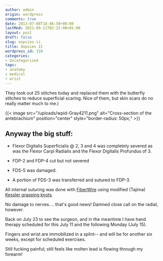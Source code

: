 ```yaml
---
author: admin
origin: wordpress
comments: true
date: 2013-07-08T18:46:50+00:00
lastMod: 2021-09-21T02:22:00+01:00
layout: post
draft: false
slug: oopsies-ii
title: Oopsies II
wordpress_id: 310
categories:
- Uncategorized
tags:
- anatomy
- medical
- wrist
---
```


They took out 25 stitches today and replaced them with the butterfly stitches to reduce superficial scaring. Nice of them, but skin scars do no really matter much to me.)

{{< image src="/uploads/wpid-Gray4211.png" alt="Cross-section of the antebrachium" position="center" style="border-radius: 50px;" >}}

## Anyway the big stuff:

- Flexor Digitalis Superficialis @ 2, 3 and 4 was completely severed as was the Flexor Carpi Radialis and the Flexor Digitalis Profundus of 3.

- FDP-2 and FDP-4 cut but not severed

- FDS-5 was damaged. 

- A portion of FDS-3 was transferred and sutured to FDP-3.

All internal suturing was done with [FiberWire](http://www.arthrex.com/fiberwire) using modified (Tajima) [Kessler grasping knots](http://www.wheelessonline.com/ortho/flexor_tendon_repair_techniques_core_suture_techniques).

No damage to nerves.... that's good news! Damned close call on the radial, however.

Back on July 23 to see the surgeon, and in the meantime I have hand therapy scheduled for this July 11 and the following Monday (July 15).

Fingers and wrist are immobilized in a splint-- and will be for another six weeks, except for scheduled exercises.

Still fucking painful; still feels like molten lead is flowing through my forearm!
